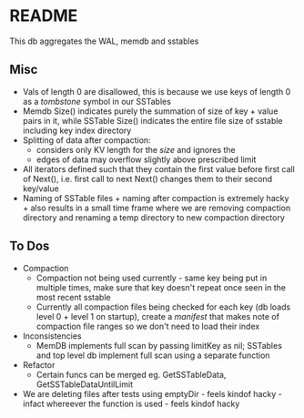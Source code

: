 # README


This db aggregates the WAL, memdb and sstables




## Misc
- Vals of length 0 are disallowed, this is because we use keys of length 0 as a _tombstone_ symbol in our SSTables
- Memdb Size() indicates purely the summation of size of key + value pairs in it, while SSTable Size() indicates the entire file size of sstable including key index directory
- Splitting of data after compaction:
    - considers only KV length for the _size_ and ignores the 
    - edges of data may overflow slightly above prescribed limit
- All iterators defined such that they contain the first value before first call of Next(), i.e. first call to next Next() changes them to their second key/value
- Naming of SSTable files + naming after compaction is extremely hacky + also results in a small time frame where we are removing compaction directory and renaming a temp directory to new compaction directory

## To Dos
- Compaction
    - Compaction not being used currently - same key being put in multiple times, make sure that key doesn't repeat once seen in the most recent sstable
    - Currently all compaction files being checked for each key (db loads level 0 + level 1 on startup), create a _manifest_ that makes note of compaction file ranges so we don't need to load their index
- Inconsistencies
    - MemDB implements full scan by passing limitKey as nil; SSTables and top level db implement full scan using a separate function
- Refactor
    - Certain funcs can be merged eg. GetSSTableData, GetSSTableDataUntilLimit
- We are deleting files after tests using emptyDir  - feels kindof hacky - infact whereever the function is used - feels kindof hacky
